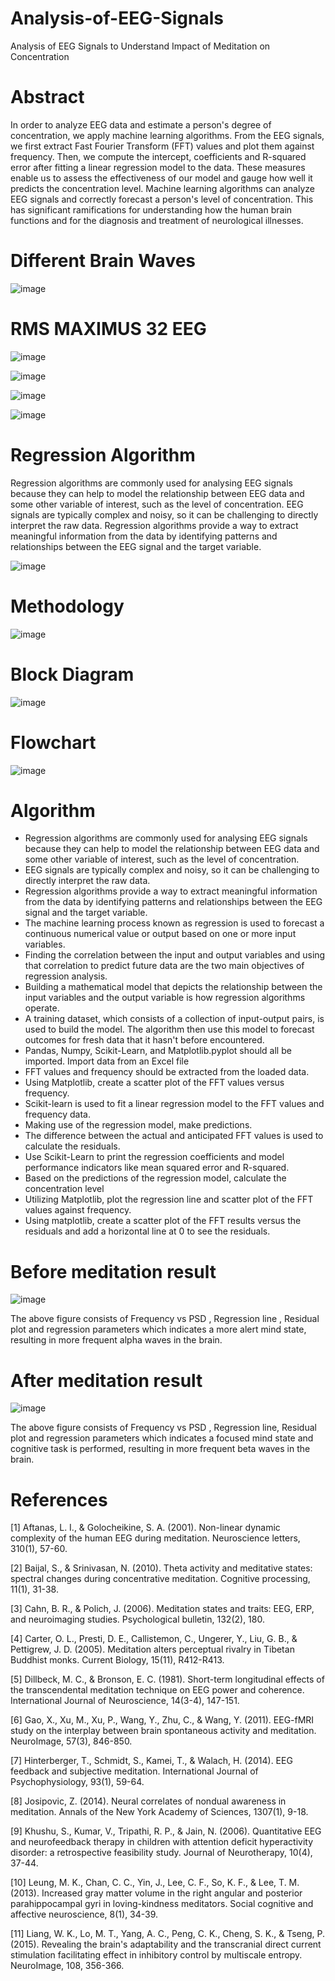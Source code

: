 # Analysis-of-EEG-Signals
Analysis of EEG Signals to Understand Impact of Meditation on Concentration

# Abstract
In order to analyze EEG data and estimate a person's degree of concentration, we apply machine learning algorithms. From the EEG signals, we first extract Fast Fourier Transform (FFT) values and plot them against frequency. Then, we compute the intercept, coefficients and R-squared error after fitting a linear regression model to the data. These measures enable us to assess the effectiveness of our model and gauge how well it predicts the concentration level.
Machine learning algorithms can analyze EEG signals and correctly forecast a person's level of concentration. This has significant ramifications for understanding how the human brain functions and for the diagnosis and treatment of neurological illnesses.

# Different Brain Waves
![image](https://github.com/Vaishd30/Analysis-of-EEG-Signals/assets/139155413/3a2b1e9f-b504-4e28-aa75-21c99e6bed00)

# RMS MAXIMUS 32 EEG
![image](https://github.com/Vaishd30/Analysis-of-EEG-Signals/assets/139155413/6d0c2ad2-942c-416d-864f-e7e7bffe2ca3)

![image](https://github.com/Vaishd30/Analysis-of-EEG-Signals/assets/139155413/d85e6218-f84b-4c71-be38-fcc30eaa5674)

![image](https://github.com/Vaishd30/Analysis-of-EEG-Signals/assets/139155413/0e821d96-68d9-405d-aa80-03bb2296593d)

![image](https://github.com/Vaishd30/Analysis-of-EEG-Signals/assets/139155413/67d14169-3a2f-45ff-b224-54bd6529aed5)

# Regression Algorithm
Regression algorithms are commonly used for analysing EEG signals because they can help to model the relationship between EEG data and some other variable of interest, such as the level of concentration. EEG signals are typically complex and noisy, so it can be challenging to directly interpret the raw data. Regression algorithms provide a way to extract meaningful information from the data by identifying patterns and relationships between the EEG signal and the target variable.

![image](https://github.com/Vaishd30/Analysis-of-EEG-Signals/assets/139155413/ba608363-d420-4acc-9e8c-cee0c0abfd50)

# Methodology
![image](https://github.com/Vaishd30/Analysis-of-EEG-Signals/assets/139155413/fe4093f8-fad4-4ef6-ad98-c9c1240279a3)

# Block Diagram
![image](https://github.com/Vaishd30/Analysis-of-EEG-Signals/assets/139155413/86e6944d-9361-4f3e-9b9d-f87b8f8c1b76)

# Flowchart
![image](https://github.com/Vaishd30/Analysis-of-EEG-Signals/assets/139155413/d3b0f934-f541-4493-89a1-941d697c0c9e)

# Algorithm
* Regression algorithms are commonly used for analysing EEG signals because they can help to model the relationship between EEG data and some other variable of interest, such as the level of concentration.
* EEG signals are typically complex and noisy, so it can be challenging to directly interpret the raw data.
* Regression algorithms provide a way to extract meaningful information from the data by identifying patterns and relationships between the EEG signal and the target variable. 
* The machine learning process known as regression is used to forecast a continuous numerical value or output based on one or more input variables.
* Finding the correlation between the input and output variables and using that correlation to predict future data are the two main objectives of regression analysis.
* Building a mathematical model that depicts the relationship between the input variables and the output variable is how regression algorithms operate.
* A training dataset, which consists of a collection of input-output pairs, is used to build the model. The algorithm then use this model to forecast outcomes for fresh data that it hasn't before encountered.
* Pandas, Numpy, Scikit-Learn, and Matplotlib.pyplot should all be imported. Import data from an Excel file 
* FFT values and frequency should be extracted from the loaded data.
* Using Matplotlib, create a scatter plot of the FFT values versus frequency. 
* Scikit-learn is used to fit a linear regression model to the FFT values and frequency data. 
* Making use of the regression model, make predictions. 
* The difference between the actual and anticipated FFT values is used to calculate the residuals. 
* Use Scikit-Learn to print the regression coefficients and model performance indicators like mean squared error and R-squared. 
* Based on the predictions of the regression model, calculate the concentration level 
* Utilizing Matplotlib, plot the regression line and scatter plot of the FFT values against frequency.
* Using matplotlib, create a scatter plot of the FFT results versus the residuals and add a horizontal line at 0 to see the residuals.

# Before meditation result
![image](https://github.com/Vaishd30/Analysis-of-EEG-Signals/assets/139155413/5e0b3564-7908-4a83-8e6e-12fa2de81d33)

The above figure consists of Frequency vs PSD , Regression line , Residual plot and regression parameters which indicates a more alert mind state, resulting in more frequent alpha waves in the brain.

# After meditation result
![image](https://github.com/Vaishd30/Analysis-of-EEG-Signals/assets/139155413/a7de9c0f-04b6-4895-8db9-30032f578296)

The above figure consists of Frequency vs PSD , Regression line, Residual plot and regression parameters which indicates a focused mind state and cognitive task is performed, resulting in more frequent beta waves in the brain.

# References
[1] Aftanas, L. I., & Golocheikine, S. A. (2001). Non-linear dynamic complexity of the human EEG during meditation. Neuroscience letters, 310(1), 57-60.

[2] Baijal, S., & Srinivasan, N. (2010). Theta activity and meditative states: spectral changes during concentrative meditation. Cognitive processing, 11(1), 31-38.

[3] Cahn, B. R., & Polich, J. (2006). Meditation states and traits: EEG, ERP, and neuroimaging studies. Psychological bulletin, 132(2), 180.

[4] Carter, O. L., Presti, D. E., Callistemon, C., Ungerer, Y., Liu, G. B., & Pettigrew, J. D. (2005). Meditation alters perceptual rivalry in Tibetan Buddhist monks. Current Biology, 15(11), R412-R413.

[5] Dillbeck, M. C., & Bronson, E. C. (1981). Short-term longitudinal effects of the transcendental meditation technique on EEG power and coherence. International Journal of Neuroscience, 14(3-4), 147-151.

[6] Gao, X., Xu, M., Xu, P., Wang, Y., Zhu, C., & Wang, Y. (2011). EEG-fMRI study on the interplay between brain spontaneous activity and meditation. NeuroImage, 57(3), 846-850.

[7] Hinterberger, T., Schmidt, S., Kamei, T., & Walach, H. (2014). EEG feedback and subjective meditation. International Journal of Psychophysiology, 93(1), 59-64.

[8] Josipovic, Z. (2014). Neural correlates of nondual awareness in meditation. Annals of the New York Academy of Sciences, 1307(1), 9-18.

[9] Khushu, S., Kumar, V., Tripathi, R. P., & Jain, N. (2006). Quantitative EEG and neurofeedback therapy in children with attention deficit hyperactivity disorder: a retrospective feasibility study. Journal of Neurotherapy, 10(4), 37-44.

[10] Leung, M. K., Chan, C. C., Yin, J., Lee, C. F., So, K. F., & Lee, T. M. (2013). Increased gray matter volume in the right angular and posterior parahippocampal gyri in loving-kindness meditators. Social cognitive and affective neuroscience, 8(1), 34-39.

[11] Liang, W. K., Lo, M. T., Yang, A. C., Peng, C. K., Cheng, S. K., & Tseng, P. (2015). Revealing the brain's adaptability and the transcranial direct current stimulation facilitating effect in inhibitory control by multiscale entropy. NeuroImage, 108, 356-366.










